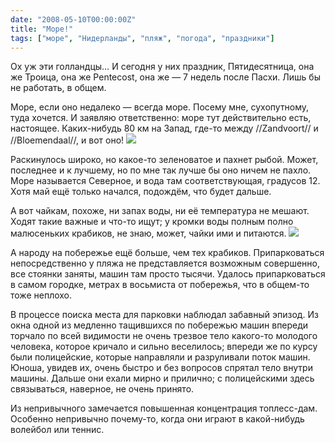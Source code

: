 ```yaml
---
date: "2008-05-10T00:00:00Z"
title: "Море!"
tags: ["море", "Нидерланды", "пляж", "погода", "праздники"]
---
```


Ох уж эти голландцы… И сегодня у них праздник, Пятидесятница, она же Троица, она же Pentecost, она же — 7 недель после Пасхи. Лишь бы не работать, в общем.

Море, если оно недалеко — всегда море. Посему мне, сухопутному, туда хочется. И заявляю ответственно: море тут действительно есть, настоящее. Каких-нибудь 80&nbsp;км на Запад, где-то между //Zandvoort// и //Bloemendaal//, и вот оно!
![](img:2.bp.blogspot.com/-5VoKL65JaTI/T5p76F9RxPI/AAAAAAAAPjw/ZE7Z3_GCHdI/s1600/DSC01507.picasaweb.jpg:a)

<!--more-->

Раскинулось широко, но какое-то зеленоватое и пахнет рыбой. Может, последнее и к лучшему, но по мне так лучше бы оно ничем не пахло. Море называется Северное, и вода там соответствующая, градусов 12. Хотя май ещё только начался, подождём, что будет дальше.

А вот чайкам, похоже, ни запах воды, ни её температура не мешают. Ходят такие важные и что-то ищут; у кромки воды полным полно малюсеньких крабиков, не знаю, может, чайки ими и питаются.
![](img:1.bp.blogspot.com/-ZDpovlztZj4/T5q-R58qn1I/AAAAAAAAPtg/BDVFk3VLFhc/s1600/DSC01500.picasaweb.jpg:a)

А народу на побережье ещё больше, чем тех крабиков. Припарковаться непосредственно у пляжа не представляется возможным совершенно, все стоянки заняты, машин там просто тысячи. Удалось припарковаться в самом городке, метрах в восьмиста от побережья, что в общем-то тоже неплохо.

В процессе поиска места для парковки наблюдал забавный эпизод. Из окна одной из медленно тащившихся по побережью машин впереди торчало по всей видимости не очень трезвое тело какого-то молодого человека, которое кричало и сильно веселилось; впереди же по курсу были полицейские, которые направляли и разруливали поток машин. Юноша, увидев их, очень быстро и без вопросов спрятал тело внутри машины. Дальше они ехали мирно и прилично; с полицейскими здесь связываться, наверное, не очень принято.

Из непривычного замечается повышенная концентрация топлесс-дам. Особенно непривычно почему-то, когда они играют в какой-нибудь волейбол или теннис.

